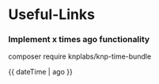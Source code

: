 # Useful-Links

### Implement x times ago functionality
composer require knplabs/knp-time-bundle

{{ dateTime | ago }}
